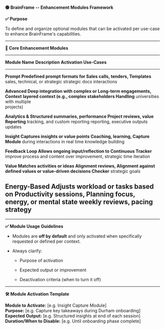 **🟢 BrainFrame -- Enhancement Modules Framework**

**✅ Purpose**

To define and organize optional modules that can be activated per
use-case to enhance BrainFrame's capabilities.

------------------------------------------------------------------------

**🧩 Core Enhancement Modules**

  --------------------------------------------------------------------------
  **Module Name**  **Description**                    **Activation
                                                      Use-Cases**
  ---------------- ---------------------------------- ----------------------
  **Prompt         Predefined prompt formats for      Sales calls, tenders,
  Templates**      sales, technical, or strategic     strategic docs
                   interactions                       

  **Advanced       Deep integration with complex or   Long-term engagements,
  Context          layered context (e.g.,             complex stakeholders
  Handling**       universities with multiple         
                   projects)                          

  **Analytics &    Structured summaries, performance  Project reviews, value
  Reporting**      tracking, and custom reporting     reporting, executive
                   outputs                            updates

  **Insight        Captures insights or value points  Coaching, learning,
  Capture Module** during interactions in real time   knowledge building

  **Feedback Loop  Allows ongoing input/reflection to Continuous
  Tracker**        improve process and content over   improvement, strategic
                   time                               iteration

  **Value          Matches activities or ideas        Alignment reviews,
  Alignment        against defined values or          value-driven decisions
  Checker**        strategic goals                    

  **Energy-Based   Adjusts workload or tasks based on Productivity sessions,
  Planning**       focus, energy, or mental state     weekly reviews, pacing
                                                      strategy
  --------------------------------------------------------------------------

------------------------------------------------------------------------

**✅ Module Usage Guidelines**

- Modules are **off by default** and only activated when specifically
  requested or defined per context.

- Always clarify:

  - Purpose of activation

  - Expected output or improvement

  - Deactivation criteria (when to turn it off)

------------------------------------------------------------------------

**🛠️ Module Activation Template**

**Module to Activate:** \[e.g. Insight Capture Module\]\
**Purpose:** \[e.g. Capture key takeaways during Durham onboarding\]\
**Expected Output:** \[e.g. Structured insights at end of each
session\]\
**Duration/When to Disable:** \[e.g. Until onboarding phase complete\]
